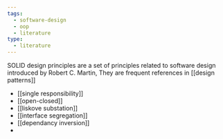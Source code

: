 ```yaml
---
tags:
  - software-design
  - oop
  - literature
type:
  - literature
---
```



SOLID design principles are a set of principles related to software design introduced by Robert C. Martin, They are frequent references in  [[design patterns]]

- [[single responsibility]]
- [[open-closed]]
- [[liskove substation]]
- [[interface segregation]]
- [[dependancy inversion]]
- 